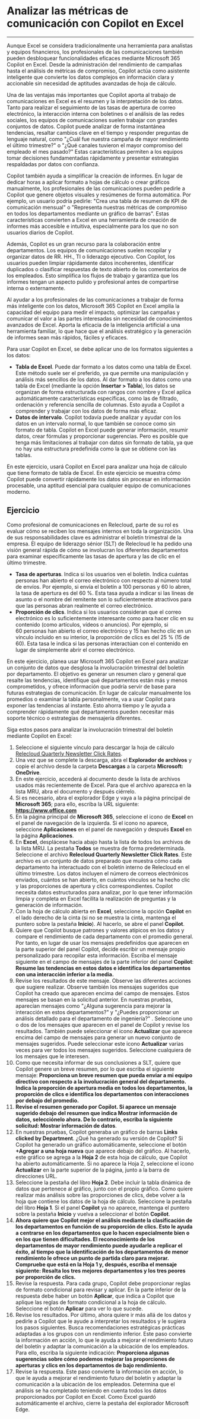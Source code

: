 # Analizar las métricas de comunicación con Copilot en Excel
---
Aunque Excel se considera tradicionalmente una herramienta para analistas y equipos financieros, los profesionales de las comunicaciones también pueden desbloquear funcionalidades eficaces mediante Microsoft 365 Copilot en Excel. Desde la administración del rendimiento de campañas hasta el análisis de métricas de compromiso, Copilot actúa como asistente inteligente que convierte los datos complejos en información clara y accionable sin necesidad de aptitudes avanzadas de hoja de cálculo.

Una de las ventajas más importantes que Copilot aporta al trabajo de comunicaciones en Excel es el resumen y la interpretación de los datos. Tanto para realizar el seguimiento de las tasas de apertura de correo electrónico, la interacción interna con boletines o el análisis de las redes sociales, los equipos de comunicaciones suelen trabajar con grandes conjuntos de datos. Copilot puede analizar de forma instantánea tendencias, resaltar cambios clave en el tiempo y responder preguntas de lenguaje natural, como "¿Cuál fue nuestra campaña de mayor rendimiento el último trimestre?" o "¿Qué canales tuvieron el mayor compromiso del empleado el mes pasado?" Estas características permiten a los equipos tomar decisiones fundamentadas rápidamente y presentar estrategias respaldadas por datos con confianza.

Copilot también ayuda a simplificar la creación de informes. En lugar de dedicar horas a aplicar formato a hojas de cálculo o crear gráficos manualmente, los profesionales de las comunicaciones pueden pedirle a Copilot que genere objetos visuales y resúmenes de forma automática. Por ejemplo, un usuario podría pedirle: "Crea una tabla de resumen de KPI de comunicación mensual" o "Representa nuestras métricas de compromiso en todos los departamentos mediante un gráfico de barras". Estas características convierten a Excel en una herramienta de creación de informes más accesible e intuitiva, especialmente para los que no son usuarios diarios de Copilot.

Además, Copilot es un gran recurso para la colaboración entre departamentos. Los equipos de comunicaciones suelen recopilar y organizar datos de RR. HH., TI o liderazgo ejecutivo. Con Copilot, los usuarios pueden limpiar rápidamente datos incoherentes, identificar duplicados o clasificar respuestas de texto abierto de los comentarios de los empleados. Esto simplifica los flujos de trabajo y garantiza que los informes tengan un aspecto pulido y profesional antes de compartirse interna o externamente.

Al ayudar a los profesionales de las comunicaciones a trabajar de forma más inteligente con los datos, Microsoft 365 Copilot en Excel amplía la capacidad del equipo para medir el impacto, optimizar las campañas y comunicar el valor a las partes interesadas sin necesidad de conocimientos avanzados de Excel. Aporta la eficacia de la inteligencia artificial a una herramienta familiar, lo que hace que el análisis estratégico y la generación de informes sean más rápidos, fáciles y eficaces.

Para usar Copilot en Excel, se debe aplicar uno de los formatos siguientes a los datos:

- **Tabla de Excel**. Puede dar formato a los datos como una tabla de Excel. Este método suele ser el preferido, ya que permite una manipulación y análisis más sencillos de los datos. Al dar formato a los datos como una tabla de Excel (mediante la opción **Insertar > Tabla**), los datos se organizan de forma estructurada con rangos con nombre y Excel aplica automáticamente características específicas, como las de filtrado, ordenación y referencia sencilla de columnas. Esto ayuda a Copilot a comprender y trabajar con los datos de forma más eficaz.
- **Datos de intervalo**. Copilot todavía puede analizar y ayudar con los datos en un intervalo normal, lo que también se conoce como sin formato de tabla. Copilot en Excel puede generar información, resumir datos, crear fórmulas y proporcionar sugerencias. Pero es posible que tenga más limitaciones al trabajar con datos sin formato de tabla, ya que no hay una estructura predefinida como la que se obtiene con las tablas. 

En este ejercicio, usará Copilot en Excel para analizar una hoja de cálculo que tiene formato de tabla de Excel. En este ejercicio se muestra cómo Copilot puede convertir rápidamente los datos sin procesar en información procesable, una aptitud esencial para cualquier equipo de comunicaciones moderno.

## Ejercicio

Como profesional de comunicaciones en Relecloud, parte de su rol es evaluar cómo se reciben los mensajes internos en toda la organización. Una de sus responsabilidades clave es administrar el boletín trimestral de la empresa. El equipo de liderazgo sénior (SLT) de Relecloud le ha pedido una visión general rápida de cómo se involucran los diferentes departamentos para examinar específicamente las tasas de apertura y las de clic en el último trimestre. 

- **Tasa de aperturas**. Indica si los usuarios ven el boletín. Indica cuántas personas han abierto el correo electrónico con respecto al número total de envíos. Por ejemplo, si envía el boletín a 100 personas y 60 lo abren, la tasa de apertura es del 60 %. Esta tasa ayuda a indicar si las líneas de asunto o el nombre del remitente son lo suficientemente atractivos para que las personas abran realmente el correo electrónico.
- **Proporción de clics**. Indica si los usuarios consideran que el correo electrónico es lo suficientemente interesante como para hacer clic en su contenido (como artículos, vídeos o anuncios). Por ejemplo, si 60 personas han abierto el correo electrónico y 15 han hecho clic en un vínculo incluido en su interior, la proporción de clics es del 25 % (15 de 60). Esta tasa le indica si las personas interactúan con el contenido en lugar de simplemente abrir el correo electrónico.

En este ejercicio, planea usar Microsoft 365 Copilot en Excel para analizar un conjunto de datos que desglosa la involucración trimestral del boletín por departamento. El objetivo es generar un resumen claro y general que resalte las tendencias, identifique qué departamentos están más y menos comprometidos, y ofrece información que podría servir de base para futuras estrategias de comunicación. En lugar de calcular manualmente los promedios o examinar la tabla personalmente, va a usar Copilot para exponer las tendencias al instante. Esto ahorra tiempo y le ayuda a comprender rápidamente qué departamentos pueden necesitar más soporte técnico o estrategias de mensajería diferentes.

Siga estos pasos para analizar la involucración trimestral del boletín mediante Copilot en Excel:

1. Seleccione el siguiente vínculo para descargar la hoja de cálculo [Relecloud Quarterly Newsletter Click Rates](https://go.microsoft.com/fwlink/?linkid=2320266).
1. Una vez que se complete la descarga, abra el **Explorador de archivos** y copie el archivo desde la carpeta **Descargas** a la carpeta **Microsoft: OneDrive**.
1. En este ejercicio, accederá al documento desde la lista de archivos usados más recientemente de Excel. Para que el archivo aparezca en la lista MRU, abra el documento y después ciérrelo. 
1. Si es necesario, abra el explorador Edge y vaya a la página principal de **Microsoft 365**; para ello, escriba la URL siguiente: **https://www.office.com**  
1. En la página principal de **Microsoft 365**, seleccione el icono de **Excel** en el panel de navegación de la izquierda. Si el icono no aparece, seleccione **Aplicaciones** en el panel de navegación y después **Excel** en la página **Aplicaciones**.
1. En **Excel**, desplácese hacia abajo hasta la lista de todos los archivos de la lista MRU. La pestaña **Todos** se muestra de forma predeterminada. Seleccione el archivo **Relecloud Quarterly Newsletter Click Rates**. Este archivo es un conjunto de datos preparado que muestra cómo cada departamento ha interactuado con el boletín interno de Relecloud en el último trimestre. Los datos incluyen el número de correos electrónicos enviados, cuántos se han abierto, en cuántos vínculos se ha hecho clic y las proporciones de apertura y clics correspondientes. Copilot necesita datos estructurados para analizar, por lo que tener información limpia y completa en Excel facilita la realización de preguntas y la generación de información.
1. Con la hoja de cálculo abierta en **Excel**, seleccione la opción **Copilot** en el lado derecho de la cinta (si no se muestra la cinta, mantenga el puntero sobre la pestaña **Inicio**). Al hacerlo, se abre el panel **Copilot**. 
1. Quiere que Copilot busque patrones y valores atípicos en los datos y compare el rendimiento de cada departamento con el promedio general. Por tanto, en lugar de usar los mensajes predefinidos que aparecen en la parte superior del panel Copilot, decide escribir un mensaje propio personalizado para recopilar esta información. Escriba el mensaje siguiente en el campo de mensajes de la parte inferior del panel **Copilot**: **Resume las tendencias en estos datos e identifica los departamentos con una interacción inferior a la media.**
1. Revise los resultados de este mensaje. Observe las diferentes acciones que sugiere realizar. Observe también los mensajes sugeridos que Copilot ha creado que aparecen encima del campo de mensajes. Estos mensajes se basan en la solicitud anterior. En nuestras pruebas, aparecían mensajes como "¿Alguna sugerencia para mejorar la interacción en estos departamentos?" y "¿Puedes proporcionar un análisis detallado para el departamento de ingeniería?" . Seleccione uno o dos de los mensajes que aparecen en el panel de Copilot y revise los resultados. También puede seleccionar el icono **Actualizar** que aparece encima del campo de mensajes para generar un nuevo conjunto de mensajes sugeridos. Puede seleccionar este icono **Actualizar** varias veces para ver todos los mensajes sugeridos. Seleccione cualquiera de los mensajes que le interesen. 
1. Como que necesita informar de sus conclusiones a SLT, quiere que Copilot genere un breve resumen, por lo que escriba el siguiente mensaje: **Proporciona un breve resumen que pueda enviar a mi equipo directivo con respecto a la involucración general del departamento. Indica la proporción de apertura media en todos los departamentos, la proporción de clics e identifica los departamentos con interacciones por debajo del promedio.**
1. **Revise el resumen generado por Copilot. Si aparece un mensaje sugerido debajo del resumen que indica Mostrar información de datos, selecciónelo ahora. De lo contrario, escriba la siguiente solicitud: Mostrar información de datos**.
1. En nuestras pruebas, Copilot generaba un gráfico de barras **Links clicked by Department**. ¿Qué ha generado su versión de Copilot? Si Copilot ha generado un gráfico automáticamente, seleccione el botón **+Agregar a una hoja nueva** que aparece debajo del gráfico. Al hacerlo, este gráfico se agrega a la **Hoja 2** de esta hoja de cálculo, que Copilot ha abierto automáticamente. Si no aparece la Hoja 2, seleccione el icono **Actualizar** en la parte superior de la página, junto a la barra de direcciones URL.
1. Seleccione la pestaña del libro **Hoja 2**. Debe incluir la tabla dinámica de datos que pertenece al gráfico, junto con el propio gráfico. Como quiere realizar más análisis sobre las proporciones de clics, debe volver a la hoja que contiene los datos de la hoja de cálculo. Seleccione la pestaña del libro **Hoja 1**. Si el panel **Copilot** ya no aparece, mantenga el puntero sobre la pestaña **Inicio** y vuelva a seleccionar el botón **Copilot**. 
1. **Ahora quiere que Copilot mejor el análisis mediante la clasificación de los departamentos en función de su proporción de clics. Esto le ayuda a centrarse en los departamentos que lo hacen especialmente bien o en los que tienen dificultades. El reconocimiento de los departamentos de mayor rendimiento puede ayudarle a replicar el éxito, al tiempo que la identificación de los departamentos de menor rendimiento le ofrece un punto de partida claro para mejorar. Compruebe que está en la Hoja 1 y, después, escriba el mensaje siguiente: Resalta los tres mejores departamentos y los tres peores por proporción de clics.**
1. Revise la respuesta. Para cada grupo, Copilot debe proporcionar reglas de formato condicional para revisar y aplicar. En la parte inferior de la respuesta debe haber un botón **Aplicar**, que indica a Copilot que aplique las reglas de formato condicional a la hoja de cálculo. Seleccione el botón **Aplicar** para ver lo que sucede. 
1. Revise los resultados. Por último, ahora quiere ir más allá de los datos y pedirle a Copilot que le ayude a interpretar los resultados y le sugiera los pasos siguientes. Busca recomendaciones estratégicas prácticas adaptadas a los grupos con un rendimiento inferior. Este paso convierte la información en acción, lo que le ayuda a mejorar el rendimiento futuro del boletín y adaptar la comunicación a la ubicación de los empleados. Para ello, escriba la siguiente indicación: **Proporciona algunas sugerencias sobre cómo podemos mejorar las proporciones de aperturas y clics en los departamentos de bajo rendimiento.**
1. Revise la respuesta. Este paso convierte la información en acción, lo que le ayuda a mejorar el rendimiento futuro del boletín y adaptar la comunicación a la ubicación de los empleados. Determina que el análisis se ha completado teniendo en cuenta todos los datos proporcionados por Copilot en Excel. Como Excel guardó automáticamente el archivo, cierre la pestaña del explorador Microsoft Edge.
